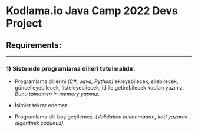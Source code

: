 # <b>Kodlama.io Java Camp 2022 Devs Project</b>


## <b>Requirements:</b>
--- 
### 1) Sistemde programlama dilleri tutulmalıdır.
  - Programlama dillerini <i>(C#, Java, Python)</i> ekleyebilecek, silebilecek, güncelleyebilecek, listeleyebilecek, id ile getirebilecek kodları yazınız.<i> Bunu tamamen in memory yapınız.</i>

  - İsimler tekrar edemez.

  - Programlama dili boş geçilemez. <i>(Validation kullanmadan, kod yazarak algoritmik çözünüz).</i>